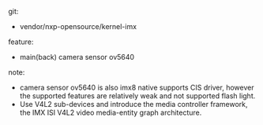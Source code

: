 git:

- vendor/nxp-opensource/kernel-imx



feature:

- main(back) camera sensor ov5640


note:

- camera sensor ov5640 is also imx8 native supports CIS driver, however the supported features are relatively weak and not supported flash light.
- Use V4L2 sub-devices and introduce the media controller framework, the IMX ISI V4L2 video media-entity graph architecture.
